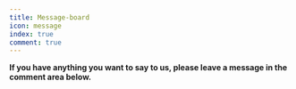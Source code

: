```yaml
---
title: Message-board
icon: message
index: true
comment: true
---
```

**If you have anything you want to say to us, please leave a message in the comment area below.**